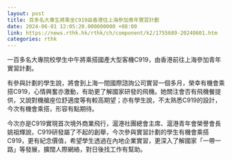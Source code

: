 ```yaml
---
layout: post
title: 百多名大專生將乘坐C919由香港往上海參加青年實習計劃
date: 2024-06-01 12:05:20.000000000 +08:00
link: https://news.rthk.hk/rthk/ch/component/k2/1755689-20240601.htm
categories: rthk
---
```


一百多名大專院校學生中午將乘搭國產大型客機C919，由香港前往上海參加青年實習計劃。

有參與計劃的學生說，將會到上海一間國際諮詢公司實習一個多月，榮幸有機會乘搭C919，心情興奮亦激動，有助更了解國家研發的飛機。她關注會否有飛機餐提供，又說對機艙座位舒適度等有較高期望；亦有學生說，不太熟悉C919的設計，今次有機會乘搭，形容有點期待。

今次亦是C919實現首次境外商業飛行，滬港社團總會主席、滬港青年會榮譽會長姚祖輝說，C919研發屬了不起的創舉，今次參與實習計劃的學生有機會乘搭C919，更有紀念價值，希望學生透過在內地企業實習，更深入了解國家「一帶一路」等發展，擴闊人際網絡，對日後找工作有幫助。
